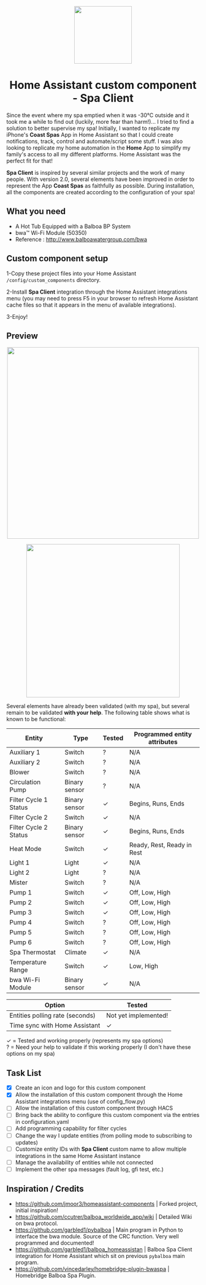 <span align="center">

<a href="https://github.com/plmilord/Hass.io-custom-component-spaclient"><img src="https://raw.githubusercontent.com/plmilord/Hass.io-custom-component-spaclient/master/images/icon.png" width="150"></a>

# Home Assistant custom component - Spa Client

</span>

Since the event where my spa emptied when it was -30°C outside and it took me a while to find out (luckily, more fear than harm!)... I tried to find a solution to better supervise my spa! Initially, I wanted to replicate my iPhone's **Coast Spas** App in Home Assistant so that I could create notifications, track, control and automate/script some stuff. I was also looking to replicate my home automation in the **Home** App to simplify my family's access to all my different platforms. Home Assistant was the perfect fit for that!

**Spa Client** is inspired by several similar projects and the work of many people. With version 2.0, several elements have been improved in order to represent the App **Coast Spas** as faithfully as possible. During installation, all the components are created according to the configuration of your spa!

## What you need

- A Hot Tub Equipped with a Balboa BP System
- bwa™ Wi-Fi Module (50350)
- Reference : http://www.balboawatergroup.com/bwa

## Custom component setup

1-Copy these project files into your Home Assistant ```/config/custom_components``` directory.  

2-Install **Spa Client** integration through the Home Assistant integrations menu (you may need to press F5 in your browser to refresh Home Assistant cache files so that it appears in the menu of available integrations).  

3-Enjoy!

## Preview

<span align="center">

<a href="https://github.com/plmilord/Hass.io-custom-component-spaclient"><img src="https://raw.githubusercontent.com/plmilord/Hass.io-custom-component-spaclient/master/images/preview.png" width="500"></a>

<a href="https://github.com/plmilord/Hass.io-custom-component-spaclient"><img src="https://raw.githubusercontent.com/plmilord/Hass.io-custom-component-spaclient/master/images/options.png" width="400"></a>

</span>

Several elements have already been validated (with my spa), but several remain to be validated **with your help**. The following table shows what is known to be functional: 

Entity | Type | Tested | Programmed entity attributes
------ | ---- | ------ | ----------------------------
Auxiliary 1 | Switch | ? | N/A
Auxiliary 2 | Switch | ? | N/A
Blower | Switch | ? | N/A
Circulation Pump | Binary sensor | ? | N/A
Filter Cycle 1 Status | Binary sensor | ✓ | Begins, Runs, Ends
Filter Cycle 2 | Switch | ✓ | N/A
Filter Cycle 2 Status | Binary sensor | ✓ | Begins, Runs, Ends
Heat Mode | Switch | ✓ | Ready, Rest, Ready in Rest
Light 1 | Light | ✓ | N/A
Light 2 | Light | ? | N/A
Mister | Switch | ? | N/A
Pump 1 | Switch | ✓ | Off, Low, High
Pump 2 | Switch | ✓ | Off, Low, High
Pump 3 | Switch | ✓ | Off, Low, High
Pump 4 | Switch | ? | Off, Low, High
Pump 5 | Switch | ? | Off, Low, High
Pump 6 | Switch | ? | Off, Low, High
Spa Thermostat | Climate | ✓ | N/A
Temperature Range | Switch | ✓ | Low, High
bwa Wi-Fi Module | Binary sensor | ✓ | N/A

Option | Tested
------ | ------
Entities polling rate (seconds) | Not yet implemented!
Time sync with Home Assistant | ✓

✓ = Tested and working properly (represents my spa options)  
? = Need your help to validate if this working properly (I don't have these options on my spa)

## Task List

- [x] Create an icon and logo for this custom component
- [x] Allow the installation of this custom component through the Home Assistant integrations menu (use of config_flow.py)
- [ ] Allow the installation of this custom component through HACS
- [ ] Bring back the ability to configure this custom component via the entries in configuration.yaml
- [ ] Add programming capability for filter cycles
- [ ] Change the way I update entities (from polling mode to subscribing to updates)
- [ ] Customize entity IDs with **Spa Client** custom name to allow multiple integrations in the same Home Assistant instance
- [ ] Manage the availability of entities while not connected
- [ ] Implement the other spa messages (fault log, gfi test, etc.)

## Inspiration / Credits

- https://github.com/jmoor3/homeassistant-components | Forked project, initial inspiration!
- https://github.com/ccutrer/balboa_worldwide_app/wiki | Detailed Wiki on bwa protocol.
- https://github.com/garbled1/pybalboa | Main program in Python to interface the bwa module. Source of the CRC function. Very well programmed and documented!
- https://github.com/garbled1/balboa_homeassistan | Balboa Spa Client integration for Home Assistant which sit on previous ```pybalboa``` main program.
- https://github.com/vincedarley/homebridge-plugin-bwaspa | Homebridge Balboa Spa Plugin.
